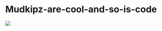 Mudkipz-are-cool-and-so-is-code
===============================
![]([URL=http://s1295.photobucket.com/user/chessmanlo/media/ScreenShot2013-07-29at114204AM_zps0ac36108.png.html][IMG]http://i1295.photobucket.com/albums/b630/chessmanlo/ScreenShot2013-07-29at114204AM_zps0ac36108.png[/IMG][/URL])
